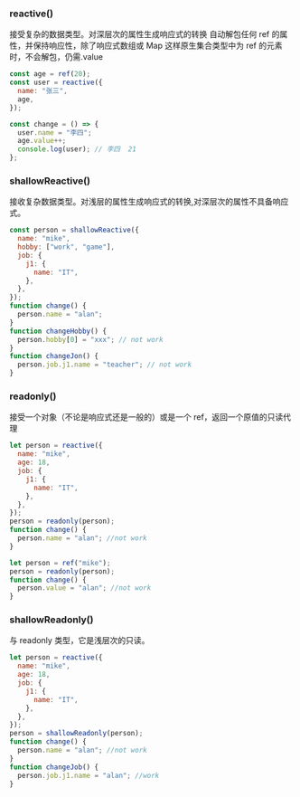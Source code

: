 ### reactive()

接受复杂的数据类型。对深层次的属性生成响应式的转换
自动解包任何 ref 的属性，并保持响应性，除了响应式数组或 Map 这样原生集合类型中为 ref 的元素时，不会解包，仍需.value

```js
const age = ref(20);
const user = reactive({
  name: "张三",
  age,
});

const change = () => {
  user.name = "李四";
  age.value++;
  console.log(user); // 李四  21
};
```

### shallowReactive()

接收复杂数据类型。对浅层的属性生成响应式的转换,对深层次的属性不具备响应式。

```js
const person = shallowReactive({
  name: "mike",
  hobby: ["work", "game"],
  job: {
    j1: {
      name: "IT",
    },
  },
});
function change() {
  person.name = "alan";
}
function changeHobby() {
  person.hobby[0] = "xxx"; // not work
}
function changeJon() {
  person.job.j1.name = "teacher"; // not work
}
```

### readonly()

接受一个对象（不论是响应式还是一般的）或是一个 ref，返回一个原值的只读代理

```js
let person = reactive({
  name: "mike",
  age: 18,
  job: {
    j1: {
      name: "IT",
    },
  },
});
person = readonly(person);
function change() {
  person.name = "alan"; //not work
}
```

```js
let person = ref("mike");
person = readonly(person);
function change() {
  person.value = "alan"; //not work
}
```

### shallowReadonly()

与 readonly 类型，它是浅层次的只读。

```js
let person = reactive({
  name: "mike",
  age: 18,
  job: {
    j1: {
      name: "IT",
    },
  },
});
person = shallowReadonly(person);
function change() {
  person.name = "alan"; //not work
}
function changeJob() {
  person.job.j1.name = "alan"; //work
}
```
